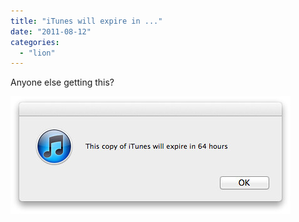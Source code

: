 ```yaml
---
title: "iTunes will expire in ..."
date: "2011-08-12"
categories: 
  - "lion"
---
```


Anyone else getting this?

![](images/6034789500_052b7ed484.jpg "iTunes")
